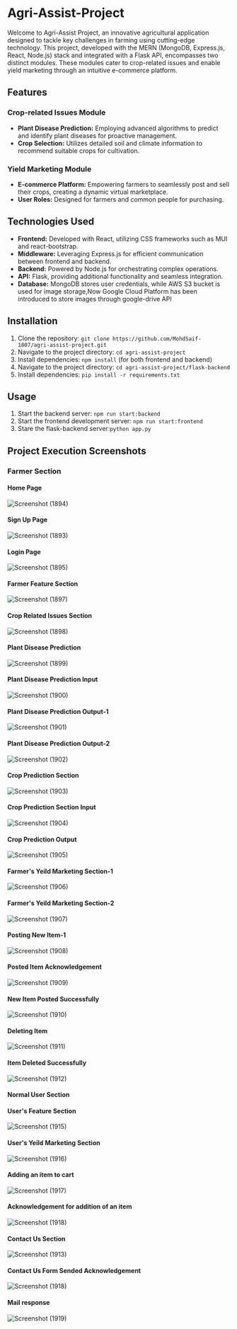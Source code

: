 # Agri-Assist-Project

Welcome to Agri-Assist Project, an innovative agricultural application designed to tackle key challenges in farming using cutting-edge technology. This project, developed with the MERN (MongoDB, Express.js, React, Node.js) stack and integrated with a Flask API, encompasses two distinct modules. These modules cater to crop-related issues and enable yield marketing through an intuitive e-commerce platform.

## Features

### Crop-related Issues Module

- **Plant Disease Prediction:** Employing advanced algorithms to predict and identify plant diseases for proactive management.
- **Crop Selection:** Utilizes detailed soil and climate information to recommend suitable crops for cultivation.

### Yield Marketing Module

- **E-commerce Platform:** Empowering farmers to seamlessly post and sell their crops, creating a dynamic virtual marketplace.
- **User Roles:** Designed for farmers and common people for purchasing.

## Technologies Used

- **Frontend:** Developed with React, utilizing CSS frameworks such as MUI and react-bootstrap.
- **Middleware:** Leveraging Express.js for efficient communication between frontend and backend.
- **Backend:** Powered by Node.js for orchestrating complex operations.
- **API:** Flask, providing additional functionality and seamless integration.
- **Database:** MongoDB stores user credentials, while AWS S3 bucket is used for image storage,Now Google Cloud Platform has been introduced to store images through google-drive API

## Installation

1. Clone the repository: `git clone https://github.com/MohdSaif-1807/agri-assist-project.git`
2. Navigate to the project directory: `cd agri-assist-project`
3. Install dependencies: `npm install` (for both frontend and backend)
4. Navigate to the project directory: `cd agri-assist-project/flask-backend`
5. Install dependencies: `pip install -r requirements.txt`

## Usage

1. Start the backend server: `npm run start:backend`
2. Start the frontend development server: `npm run start:frontend`
3. Stare the flask-backend server:`python app.py`

## Project Execution Screenshots

### Farmer Section

#### Home Page
![Screenshot (1894)](https://github.com/MohdSaif-1807/Agri-Assist-Project/assets/113005309/2526c974-25ee-403e-aba9-c83442c1243d)

#### Sign Up Page
![Screenshot (1893)](https://github.com/MohdSaif-1807/Agri-Assist-Project/assets/113005309/e0dcca88-21db-4916-8cc0-d9b4bcfb6ea1)

#### Login Page
![Screenshot (1895)](https://github.com/MohdSaif-1807/Agri-Assist-Project/assets/113005309/a1042ebb-eb06-47df-a36c-49910d763e1e)

####  Farmer Feature Section
![Screenshot (1897)](https://github.com/MohdSaif-1807/Agri-Assist-Project/assets/113005309/e923469f-d228-4374-b191-b29c288399ee)

####  Crop Related Issues Section
![Screenshot (1898)](https://github.com/MohdSaif-1807/Agri-Assist-Project/assets/113005309/9b3f2e2c-7039-4906-8a3e-051a0df01119)

####  Plant Disease Prediction
![Screenshot (1899)](https://github.com/MohdSaif-1807/Agri-Assist-Project/assets/113005309/19a32773-de18-4390-b85f-875c457d6d9a)

####  Plant Disease Prediction Input
![Screenshot (1900)](https://github.com/MohdSaif-1807/Agri-Assist-Project/assets/113005309/977d317a-4402-4c12-9319-f442bbd8c388)

####  Plant Disease Prediction Output-1
![Screenshot (1901)](https://github.com/MohdSaif-1807/Agri-Assist-Project/assets/113005309/2b129b3a-7785-468d-a6ca-64e64a7df2b1)

#### Plant Disease Prediction Output-2
![Screenshot (1902)](https://github.com/MohdSaif-1807/Agri-Assist-Project/assets/113005309/9bc30fc1-dd76-4974-89fb-1cfc0088a987)

#### Crop Prediction Section
![Screenshot (1903)](https://github.com/MohdSaif-1807/Agri-Assist-Project/assets/113005309/12e06f1f-48e4-4fd2-9105-338137cab430)

#### Crop Prediction Section Input
![Screenshot (1904)](https://github.com/MohdSaif-1807/Agri-Assist-Project/assets/113005309/b3c40a77-3bd2-4d0e-9274-6e14449dbf56)

#### Crop Prediction Output
![Screenshot (1905)](https://github.com/MohdSaif-1807/Agri-Assist-Project/assets/113005309/b043bfa5-b1d9-4285-9669-4d5a3c5fe994)

#### Farmer's Yeild Marketing Section-1
![Screenshot (1906)](https://github.com/MohdSaif-1807/Agri-Assist-Project/assets/113005309/40ff6e08-e110-45e9-9454-53ccda5d8a0e)

#### Farmer's Yeild Marketing Section-2
![Screenshot (1907)](https://github.com/MohdSaif-1807/Agri-Assist-Project/assets/113005309/faeff9ed-a2cb-4d16-b622-d78b09b9014c)

#### Posting New Item-1
![Screenshot (1908)](https://github.com/MohdSaif-1807/Agri-Assist-Project/assets/113005309/7cdccbba-304e-4df0-889b-fd33ca15f8b7)

#### Posted Item Acknowledgement
![Screenshot (1909)](https://github.com/MohdSaif-1807/Agri-Assist-Project/assets/113005309/6762f69c-adef-41b0-aa87-1ef86bfbeb89)

#### New Item Posted Successfully
![Screenshot (1910)](https://github.com/MohdSaif-1807/Agri-Assist-Project/assets/113005309/8c44c682-9686-486f-b533-080eeae2092b)

#### Deleting Item
![Screenshot (1911)](https://github.com/MohdSaif-1807/Agri-Assist-Project/assets/113005309/7c1c2c09-8fa4-40ba-81ea-e32c8222c766)

#### Item Deleted Successfully
![Screenshot (1912)](https://github.com/MohdSaif-1807/Agri-Assist-Project/assets/113005309/ab5caded-b232-4a66-91ef-504f481600dc)


#### Normal User Section 

#### User's Feature Section
![Screenshot (1915)](https://github.com/MohdSaif-1807/Agri-Assist-Project/assets/113005309/e7eab3b2-14c2-4f13-968e-0a173d9a8441)

#### User's Yeild Marketing Section
![Screenshot (1916)](https://github.com/MohdSaif-1807/Agri-Assist-Project/assets/113005309/df9b5acb-5c3e-4171-833e-f0de7361a10a)

#### Adding an item to cart
![Screenshot (1917)](https://github.com/MohdSaif-1807/Agri-Assist-Project/assets/113005309/2a32b988-af84-46ac-a09f-c9a30e1fcd08)

#### Acknowledgement for addition of an item
![Screenshot (1918)](https://github.com/MohdSaif-1807/Agri-Assist-Project/assets/113005309/5c1202f7-a55f-49b7-946b-5d085d1e0b1c)

#### Contact Us Section 
![Screenshot (1913)](https://github.com/MohdSaif-1807/Agri-Assist-Project/assets/113005309/30a8c222-2708-4986-a5b4-b821d017f97f)

#### Contact Us Form Sended Acknowledgement
![Screenshot (1918)](https://github.com/MohdSaif-1807/Agri-Assist-Project/assets/113005309/f0cdb0b9-2a4a-4c30-a72d-cc15861dfebd)

#### Mail response
![Screenshot (1919)](https://github.com/MohdSaif-1807/Agri-Assist-Project/assets/113005309/0f1b6705-4851-4de4-93a8-1694ac6a54bc)




